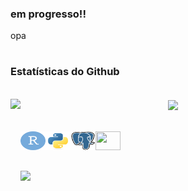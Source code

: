 ### em progresso!!

opa
  
  #
  


<h3>Estatísticas do Github</h3>
<br> 

<div align = "center">
<a href="https://github.com/braga0m/github-readme-stats">
<img height= 150 align="left" src="https://github-readme-stats.vercel.app/api?username=braga0m&show_icons=true&theme=dark"/>
<img height= 150 align="center" src="https://github-readme-stats.vercel.app/api/top-langs/?username=braga0m&hide_progress=true&theme=dark&layout=compact&langs_count=8&card_width=320"/>  

<br>
<br>

<div style="display: inline_block"><br>
  <img align="left" height="30" width="40" src="https://github.com/devicons/devicon/blob/master/icons/rstudio/rstudio-original.svg">
  <img align="left" height="30" width="40" src="https://raw.githubusercontent.com/devicons/devicon/master/icons/python/python-original.svg">
  <img align="left" height="30" width="40" src="https://raw.githubusercontent.com/devicons/devicon/master/icons/postgresql/postgresql-original.svg">
  <img align="left" height="30" width="40" src="https://user-images.githubusercontent.com/80979270/153773073-71528f49-e417-4050-aa81-4f242df691f6.png">
</div>  
</div>  

<br>
<br>

  ##
<div> 
  <a href="https://www.linkedin.com/in/mbragam/" target="_blank"><img src="https://img.shields.io/badge/-LinkedIn-%230077B5?style=for-the-badge&logo=linkedin&logoColor=white" target="_blank"></a> 
</div>



